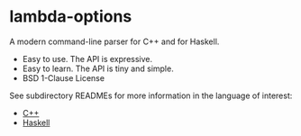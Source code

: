 # lambda-options

A modern command-line parser for C++ and for Haskell.

* Easy to use. The API is expressive.
* Easy to learn. The API is tiny and simple.
* BSD 1-Clause License

See subdirectory READMEs for more information in the language of interest:
* [C++](cpp/README.md)
* [Haskell](haskell/README.md)
